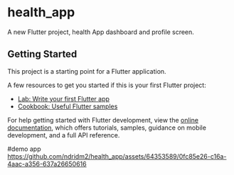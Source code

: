 # health_app

A new Flutter project, health App dashboard and profile screen.

## Getting Started

This project is a starting point for a Flutter application.

A few resources to get you started if this is your first Flutter project:

- [Lab: Write your first Flutter app](https://docs.flutter.dev/get-started/codelab)
- [Cookbook: Useful Flutter samples](https://docs.flutter.dev/cookbook)

For help getting started with Flutter development, view the
[online documentation](https://docs.flutter.dev/), which offers tutorials,
samples, guidance on mobile development, and a full API reference.

#demo app
https://github.com/ndridm2/health_app/assets/64353589/0fc85e26-c16a-4aac-a356-637a26650616

